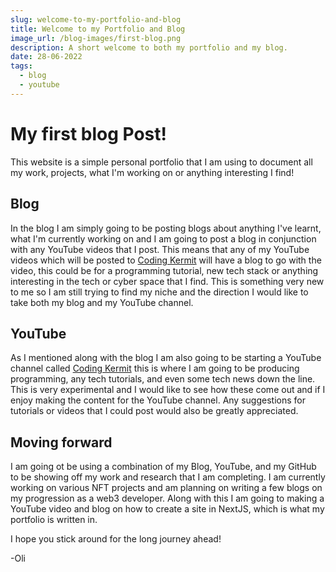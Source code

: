 ```yaml
---
slug: welcome-to-my-portfolio-and-blog
title: Welcome to my Portfolio and Blog
image_url: /blog-images/first-blog.png
description: A short welcome to both my portfolio and my blog.
date: 28-06-2022
tags:
  - blog
  - youtube
---
```


# My first blog Post!

This website is a simple personal portfolio that I am using to document all my work, projects, what I'm working on or anything interesting I find!

## Blog
In the blog I am simply going to be posting blogs about anything I've learnt, what I'm currently working on and I am going to post a blog in conjunction with any YouTube videos that I post. This means that any of my YouTube videos which will be posted to [Coding Kermit](https://www.youtube.com/channel/UCcAUm8tYx-kd1IWtdbW7RYA) will have a blog to go with the video, this could be for a programming tutorial, new tech stack or anything interesting in the tech or cyber space that I find. This is something very new to me so I am still trying to find my niche and the direction I would like to take both my blog and my YouTube channel.

## YouTube
As I mentioned along with the blog I am also going to be starting a YouTube channel called [Coding Kermit](https://www.youtube.com/channel/UCcAUm8tYx-kd1IWtdbW7RYA) this is where I am going to be producing programming, any tech tutorials, and even some tech news down the line. This is very experimental and I would like to see how these come out and if I enjoy making the content for the YouTube channel. Any suggestions for tutorials or videos that I could post would also be greatly appreciated.

## Moving forward
I am going ot be using a combination of my Blog, YouTube, and my GitHub to be showing off my work and research that I am completing. I am currently working on various NFT projects and am planning on writing a few blogs on my progression as a web3 developer. Along with this I am going to making a YouTube video and blog on how to create a site in NextJS, which is what my portfolio is written in.

I hope you stick around for the long journey ahead!

-Oli